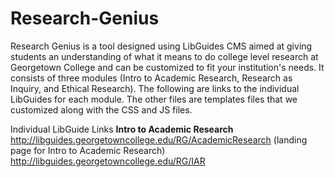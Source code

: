 # Research-Genius
Research Genius is a tool designed using LibGuides CMS aimed at giving students an understanding of what it means to do college level research at Georgetown College and can be customized to fit your institution's needs.  It consists of three modules (Intro to Academic Research, Research as Inquiry, and Ethical Research).  The following are links to the individual LibGuides for each module.  The other files are templates files that we customized along with the CSS and JS files.

Individual LibGuide Links
<strong>Intro to Academic Research</strong>
http://libguides.georgetowncollege.edu/RG/AcademicResearch (landing page for Intro to Academic Research)
http://libguides.georgetowncollege.edu/RG/IAR 
